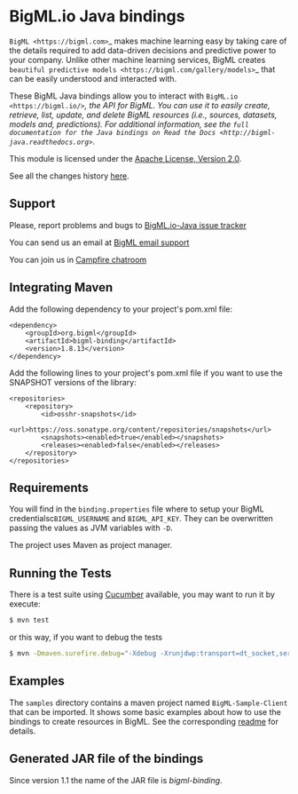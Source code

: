 # BigML.io Java bindings

`BigML <https://bigml.com>`_ makes machine learning easy by taking care
of the details required to add data-driven decisions and predictive
power to your company. Unlike other machine learning services, BigML
creates
`beautiful predictive models <https://bigml.com/gallery/models>`_ that
can be easily understood and interacted with.

These BigML Java bindings allow you to interact with
`BigML.io <https://bigml.io/>`_, the API
for BigML. You can use it to easily create, retrieve, list, update, and
delete BigML resources (i.e., sources, datasets, models and,
predictions). For additional information, see
the `full documentation for the Java
bindings on Read the Docs <http://bigml-java.readthedocs.org>`_.

This module is licensed under the
[Apache License, Version 2.0](http://www.apache.org/licenses/LICENSE-2.0.html).

See all the changes history [here](Changes.md).

## Support

Please, report problems and bugs to
[BigML.io-Java issue tracker](https://github.com/bigmlcom/bigml-java/issues)

You can send us an email at [BigML email support](mailto://support.bigml.com)

You can join us in [Campfire chatroom](https://bigmlinc.campfirenow.com/f20a0)


## Integrating Maven

Add the following dependency to your project's pom.xml file:

    <dependency>
        <groupId>org.bigml</groupId>
        <artifactId>bigml-binding</artifactId>
        <version>1.8.13</version>
    </dependency>

Add the following lines to your project's pom.xml file if you want to use the SNAPSHOT versions of the library:

    <repositories>
        <repository>
            <id>osshr-snapshots</id>
            <url>https://oss.sonatype.org/content/repositories/snapshots</url>
            <snapshots><enabled>true</enabled></snapshots>
            <releases><enabled>false</enabled></releases>
        </repository>
    </repositories>

## Requirements

You will find in the `binding.properties` file where to setup your BigML
credentialsc`BIGML_USERNAME` and `BIGML_API_KEY`.
They can be overwritten passing the values as JVM variables with `-D`.

The project uses Maven as project manager.

## Running the Tests

There is a test suite using [Cucumber](http://cukes.info/) available,
you may want to run it by execute:

```bash
$ mvn test
```

or this way, if you want to debug the tests

```bash
$ mvn -Dmaven.surefire.debug="-Xdebug -Xrunjdwp:transport=dt_socket,server=y,suspend=y,address=8000 -Xnoagent -Djava.compiler=NONE" test
```

## Examples

The `samples` directory contains a maven project named `BigML-Sample-Client`
that can be imported. It shows some basic examples about how to use the
bindings to create resources in BigML.
See the corresponding [readme](samples/BigML-Sample-Client/README.md) for details.

## Generated JAR file of the bindings

Since version 1.1 the name of the JAR file is _bigml-binding_.
